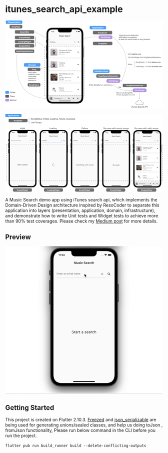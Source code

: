 # itunes_search_api_example

![structure](./docs/itunes-flutter-structure1.png)

![structure](./docs/itunes-flutter-structure2.png)

A Music Search demo app using iTunes search api, which implements the Domain-Driven Design architecture inspired by ResoCoder to separate this application into layers (presentation, application, domain, infrastructure), and demonstrate how to write Unit tests and Widget tests to achieve more than 90% test coverages. Please check my [Medium post](https://medium.com/@yc.chuang/flutter-music-search-app-with-unit-and-widget-tests-f516bdf063b4) for more details.

## Preview

![preview](./docs/itunes-flutter-preview.gif)

## Getting Started

This project is created on Flutter 2.10.3. [Freezed](https://pub.dev/packages/freezed) and [json_serializable](https://pub.dev/packages/json_serializable) are being used for generating unions/sealed classes, and help us doing toJson , fromJson functionality, Please run below command in the CLI before you run the project.

`flutter pub run build_runner build --delete-conflicting-outputs`
